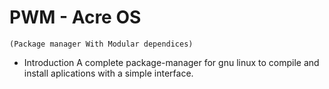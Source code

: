 # PWM - Acre OS
    (Package manager With Modular dependices)

* Introduction
  A complete package-manager for gnu linux to compile and install aplications with a simple interface.

